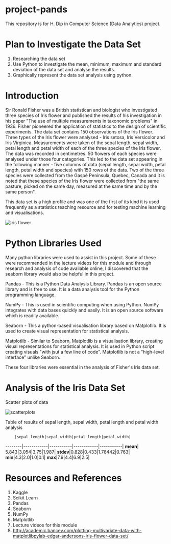 # project-pands

This repository is for H. Dip in Computer Science (Data Analytics) project.

# Plan to Investigate the Data Set
1. Researching the data set
2. Use Python to investigate the mean, minimum, maximum and standard deviation of the data set and analyse the results.
3. Graphically represent the data set analysis using python.

# Introduction
Sir Ronald Fisher was a British statistican and biologist who investigated three species of Iris flower and published the results of his investigation in his paper "The use of multiple measurements in taxonomic problems" in 1936.
Fisher pioneered the application of statistics to the design of scientific experiments.
The data set contains 150 observations of the Iris flower. 
Three types of the Iris flower were analysed - Iris setosa, Iris Versicolor and Iris Virginica. 
Measurements were taken of the sepal length, sepal width, petal length and petal width of each of the three species of the Iris flower. The data was recorded in centimetres.
50 flowers of each species were analysed under those four catagories. This led to the data set appearing in the following manner - five columns of data (sepal length, sepal width, petal length, petal width and species) with 150 rows of the data. 
Two of the three species were collected from the Gaspé Peninsula, Quebec, Canada and it is noted that these species of the Iris flower were collected from "the same pasture, picked on the same day, measured at the same time and by the same person".

This data set is a high profile and was one of the first of its kind it is used frequently as a statistics teaching resource and for testing machine learning and visualisations.


![iris flower](https://cdn-images-1.medium.com/max/800/0*GVjzZeYrir0R_6-X.png)

# Python Libraries Used
Many python libraries were used to assist in this project. Some of these were recommended in the lecture videos for this module and through research and analysis of code available online, I discovered that the seaborn library would also be helpful in this project. 

Pandas - This is a Python Data Analysis Library. Pandas is an open source library and is free to use. It is a data analysis tool for the Python programming language. 

NumPy - This is used in scientific computing when using Python. NumPy integrates with data bases quickly and easily. It is an open source software which is readily available. 

Seaborn - This a python-based visualisation library based on Matplotlib. It is used to create visual representation for statistical analysis. 

Matplotlib - Similar to Seaborn, Matplotlib is a visualisation library, creating visual representations for statistical analysis. It is used in Python script creating visuals "with jsut a few line of code". Matplotlib is not a "high-level interface" unlike Seaborn. 

These four libraries were essential in the analysis of Fisher's Iris data set. 

# Analysis of the Iris Data Set
Scatter plots of data

![scatterplots](http://academic.bancey.com/wp-content/uploads/2016/08/iris_wm-768x639.png)

Table of results of sepal length, sepal width, petal length and petal width analysis

        |sepal_length|sepal_width|petal_length|petal_width|
--------|------------|-----------|------------|-----------|
**mean**| 5.843|3.054|3.75|1.987|
**stdev**|0.828|0.433|1.76442|0.763|
**min**|4.3|2.0|1.0|0.1|
**max**|7.9|4.4|6.9|2.5|


# Resources and References

1. Kaggle
2. Scikit Learn
3. Pandas
4. Seaborn
5. NumPy
6. Matplotlib
7. Lecture videos for this module
8. http://academic.bancey.com/plotting-multivariate-data-with-matplotlibpylab-edgar-andersons-iris-flower-data-set/

